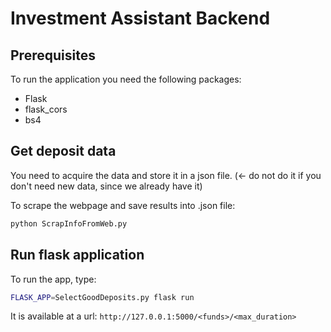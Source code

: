 # Investment Assistant Backend

## Prerequisites
To run the application you need the following packages:
* Flask
* flask_cors
* bs4 

## Get deposit data
You need to acquire the data and store it in a json file. (<- do not do it if you don't need new data, since we already have it)

To scrape the webpage and save results into .json file:
```sh
python ScrapInfoFromWeb.py
```

## Run flask application
To run the app, type:
```sh
FLASK_APP=SelectGoodDeposits.py flask run
```

It is available at a url:
`http://127.0.0.1:5000/<funds>/<max_duration>`
